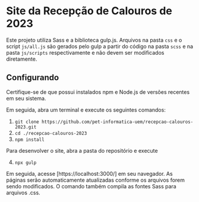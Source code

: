 # Site da Recepção de Calouros de 2023

Este projeto utiliza Sass e a biblioteca gulp.js. Arquivos na pasta `css` e o script `js/all.js` são gerados pelo gulp a partir do código na pasta `scss` e na pasta `js/scripts` respectivamente e não devem ser modificados diretamente.

## Configurando

Certifique-se de que possui instalados npm e Node.js de versões recentes em seu sistema.

Em seguida, abra um terminal e execute os seguintes comandos:

1. `git clone https://github.com/pet-informatica-uem/recepcao-calouros-2023.git`
2. `cd ./recepcao-calouros-2023`
3. `npm install`

Para desenvolver o site, abra a pasta do repositório e execute

4. `npx gulp`

Em seguida, acesse [https://localhost:3000/] em seu navegador. As páginas serão automaticamente atualizadas conforme os arquivos forem sendo modificados. O comando também compila as fontes Sass para arquivos .css.
